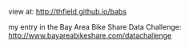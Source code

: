 
view at:
http://thfield.github.io/babs

my entry in the Bay Area Bike Share Data Challenge:
http://www.bayareabikeshare.com/datachallenge
